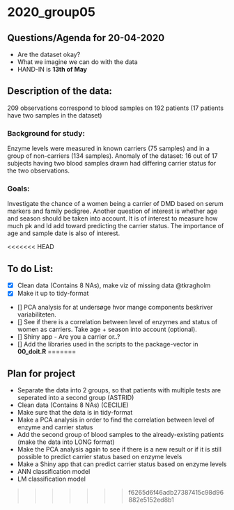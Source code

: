 # 2020_group05

## Questions/Agenda for 20-04-2020

* Are the dataset okay?
* What we imagine we can do with the data
* HAND-IN is **13th of May**

## Description of the data: 
209 observations correspond to blood samples on 192 patients (17 patients have two samples in the dataset)

### Background for study: 
Enzyme levels were measured in known carriers (75 samples) and in a group of non-carriers (134 samples). 
Anomaly of the dataset: 16 out of 17 subjects having two blood samples drawn had differing carrier status for the two observations.

### Goals:
Investigate the chance of a women being a carrier of DMD  based on serum markers and family pedigree. 
Another question of interest is whether age and season should be taken into account. It is of interest to measure how much pk and ld add toward predicting the carrier status. The importance of age and sample date is also of interest.
 
<<<<<<< HEAD
## To do List: 

- [x] Clean data (Contains 8 NAs), make viz of missing data @tkragholm
- [x] Make it up to tidy-format
- [] PCA analysis for at undersøge hvor mange components beskriver variabiliteten.
- [] See if there is a correlation between level of enzymes and status of women as carriers. Take age + season into account (optional).
- [] Shiny app - Are you a carrier or..?
- [] Add the libraries used in the scripts to the package-vector in **00_doit.R** 
=======

## Plan for project
* Separate the data into 2 groups, so that patients with multiple tests are seperated into a second group (ASTRID)
* Clean data (Contains 8 NAs) (CECILIE)
* Make sure that the data is in tidy-format
* Make a PCA analysis in order to find the correlation between level of enzyme and carrier status
* Add the second group of blood samples to the already-existing patients (make the data into LONG format)
* Make the PCA analysis again to see if there is a new result or if it is still possible to predict carrier status based on enzyme levels
* Make a Shiny app that can predict carrier status based on enzyme levels
* ANN classification model 
* LM classification model
>>>>>>> f6265d6f46adb27387415c98d96882e5152ed8b1


